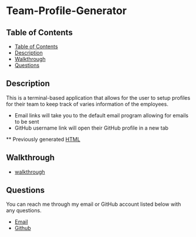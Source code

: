 # Team-Profile-Generator

## Table of Contents

* [Table of Contents](#table-of-contents)
* [Description](#description)
* [Walkthrough](#walkthrough)
* [Questions](#questions)

## Description

This is a terminal-based application that allows for the user to setup profiles for their team to keep track of varies information of the employees.
* Email links will take you to the default email program allowing for emails to be sent
* GitHub username link will open their GitHub profile in a new tab

** Previously generated [HTML](dist/index.html)

## Walkthrough

* [walkthrough](https://drive.google.com/file/d/1Rpj1RTszNPTEIosZimQU3CJY39xTfriW/view)

## Questions 

You can reach me through my email or GitHub account listed below with any questions.

* [Email](mailto:Corey.Halseth@gmail.com)
* [Github](https://github.com/CHalseth)
